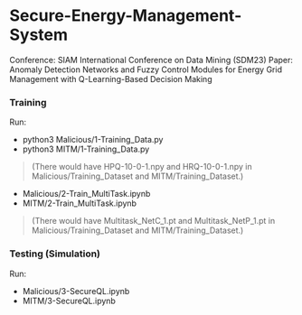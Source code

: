 # Secure-Energy-Management-System

Conference: SIAM International Conference on Data Mining (SDM23)
Paper: Anomaly Detection Networks and Fuzzy Control Modules for Energy Grid Management with Q-Learning-Based Decision Making

### Training
Run:
* python3 Malicious/1-Training_Data.py
* python3 MITM/1-Training_Data.py
> (There would have HPQ-10-0-1.npy and HRQ-10-0-1.npy in Malicious/Training_Dataset and MITM/Training_Dataset.)
* Malicious/2-Train_MultiTask.ipynb
* MITM/2-Train_MultiTask.ipynb
> (There would have Multitask_NetC_1.pt and Multitask_NetP_1.pt in Malicious/Training_Dataset and MITM/Training_Dataset.)

### Testing (Simulation)
Run:
* Malicious/3-SecureQL.ipynb
* MITM/3-SecureQL.ipynb

